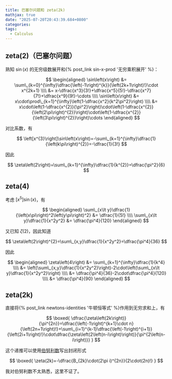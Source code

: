 ```yaml
---
title: 巴塞尔问题和 zeta(2k)
mathjax: true
date: "2025-07-20T20:43:39.684+0800"
categories:
tags:
  - Calculus
---
```


## zeta(2)（巴塞尔问题）

熟知 $\sin\left(x\right)$ 的无穷级数展开和{% post_link sin-x-prod '无穷乘积展开' %}：

$$
\begin{aligned}
  \sin\left(x\right)
  &= \sum\_{k=0}^{\infty}\dfrac{\left(-1\right)^{k}}{\left(2k+1\right)!}\cdot x^{2k+1} \\\\
  &= x-\dfrac{x^3}{3!}+\dfrac{x^5}{5!}-\dfrac{x^7}{7!}+\dfrac{x^9}{9!}-\cdots \\\\
  \sin\left(x\right)
  &= x\cdot\prod\_{k=1}^{\infty}\left(1-\dfrac{x^2}{k^2\pi^2}\right) \\\\
  &= x\cdot\left(1-\dfrac{x^{2}}{\pi^2}\right)\cdot\left(1-\dfrac{x^{2}}{\left(2\pi\right)^{2}}\right)\cdot\left(1-\dfrac{x^{2}}{\left(3\pi\right)^{2}}\right)\cdots
\end{aligned}
$$

对比系数，有

$$
\left[x^{3}\right]\sin\left(x\right)=-\sum\_{k=1}^{\infty}\dfrac{1}{\left(k\pi\right)^{2}}=-\dfrac{1}{3!}
$$

因此

$$
\zeta\left(2\right)=\sum\_{k=1}^{\infty}\dfrac{1}{k^{2}}=\dfrac{\pi^2}{6}
$$

## zeta(4)

考虑 $\left[x^{5}\right]\sin\left(x\right)$，有

$$
\begin{aligned}
  \sum\_{x\lt y}\dfrac{1}{\left(x\pi\right)^2\left(y\pi\right)^2} &= \dfrac{1}{5!} \\\\
  \sum\_{x\lt y}\dfrac{1}{x^2y^2} &= \dfrac{\pi^4}{120}
\end{aligned}
$$

又已知 $\zeta\left(2\right)$，因此知道

$$
\zeta\left(2\right)^{2}=\sum\_{x,y}\dfrac{1}{x^2y^2}=\dfrac{\pi^4}{36}
$$

因此

$$
\begin{aligned}
  \zeta\left(4\right)
  &= \sum\_{k=1}^{\infty}\dfrac{1}{k^4} \\\\
  &= \left(\sum\_{x,y}\dfrac{1}{x^2y^2}\right)-2\cdot\left(\sum\_{x\lt y}\dfrac{1}{x^2y^2}\right) \\\\
  &= \dfrac{\pi^4}{36}-2\cdot\dfrac{\pi^4}{120} \\\\
  &= \dfrac{\pi^4}{90}
\end{aligned}
$$

## zeta(2k)

直接将{% post_link newtons-identities '牛顿恒等式' %}作用到无穷求和上，有

$$
\boxed{
  \dfrac{\zeta\left(2k\right)}{\pi^{2n}}=\dfrac{\left(-1\right)^{k+1}\cdot n}{\left(2n+1\right)!}+\sum\_{i=1}^{k-1}\dfrac{\left(-1\right)^{i+1}}{\left(2i+1\right)!}\cdot\dfrac{\zeta\left(2\left(n-i\right)\right)}{\pi^{2\left(n-i\right)}}
}
$$

这个递推可以使用[伯努利数](https://oi-wiki.org/math/combinatorics/bernoulli/)写出封闭形式

$$
\boxed{
  \zeta(2k)=-\dfrac{B_{2k}\cdot(2\pi i)^{2n}}{2\cdot(2n)!}
}
$$

我对伯努利数不太熟悉，这里不证了。
